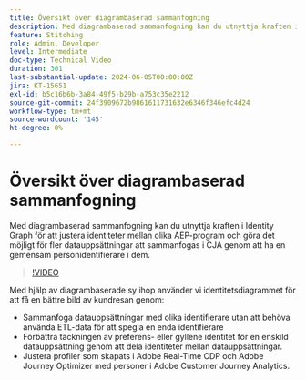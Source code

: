 ```yaml
---
title: Översikt över diagrambaserad sammanfogning
description: Med diagrambaserad sammanfogning kan du utnyttja kraften i Identity Graph för att justera identiteter mellan olika AEP-program och göra det möjligt för fler datauppsättningar att sammanfogas i CJA genom att ha en gemensam personidentifierare i dem.
feature: Stitching
role: Admin, Developer
level: Intermediate
doc-type: Technical Video
duration: 301
last-substantial-update: 2024-06-05T00:00:00Z
jira: KT-15651
exl-id: b5c16b6b-3a84-49f5-b29b-a753c35e2212
source-git-commit: 24f3909672b9861611731632e6346f346efc4d24
workflow-type: tm+mt
source-wordcount: '145'
ht-degree: 0%

---
```


# Översikt över diagrambaserad sammanfogning

Med diagrambaserad sammanfogning kan du utnyttja kraften i Identity Graph för att justera identiteter mellan olika AEP-program och göra det möjligt för fler datauppsättningar att sammanfogas i CJA genom att ha en gemensam personidentifierare i dem.

>[!VIDEO](https://video.tv.adobe.com/v/3429528/?learn=on)

Med hjälp av diagrambaserade sy ihop använder vi identitetsdiagrammet för att få en bättre bild av kundresan genom:

* Sammanfoga datauppsättningar med olika identifierare utan att behöva använda ETL-data för att spegla en enda identifierare
* Förbättra täckningen av preferens- eller gyllene identitet för en enskild datauppsättning genom att dela identiteter mellan datauppsättningar.
* Justera profiler som skapats i Adobe Real-Time CDP och Adobe Journey Optimizer med personer i Adobe Customer Journey Analytics.
